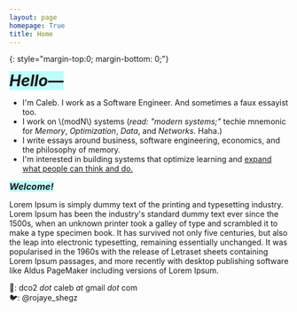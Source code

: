 ```yaml
---
layout: page
homepage: True
title: Home
---
```


{: style="margin-top:0; margin-bottom: 0;"}

<h1 style="background-color: #00ffef40;display: inline;"><em>Hello—</em></h1>

- I'm Caleb. I work as a Software Engineer. And sometimes a faux essayist too.  
- I work on \\(modN\\) systems (_read: "modern systems;"_ techie mnemonic for _Memory_, _Optimization_, _Data_, and _Networks_. Haha.)  
- I write essays around business, software engineering, economics, and the philosophy of memory.
- I'm interested in building systems that optimize learning and [expand what people can think and do.](https://andymatuschak.org/)

<h3 style="background-color: #00ffef40;display: inline;"><em>Welcome!</em></h3>

Lorem Ipsum is simply dummy text of the printing and typesetting industry. Lorem Ipsum has been the industry's standard dummy text ever since the 1500s, when an unknown printer took a galley of type and scrambled it to make a type specimen book. It has survived not only five centuries, but also the leap into electronic typesetting, remaining essentially unchanged. It was popularised in the 1960s with the release of Letraset sheets containing Lorem Ipsum passages, and more recently with desktop publishing software like Aldus PageMaker including versions of Lorem Ipsum.


📩: dco2 _dot_ caleb _at_ gmail _dot_ com  
🐦: @rojaye_shegz  
